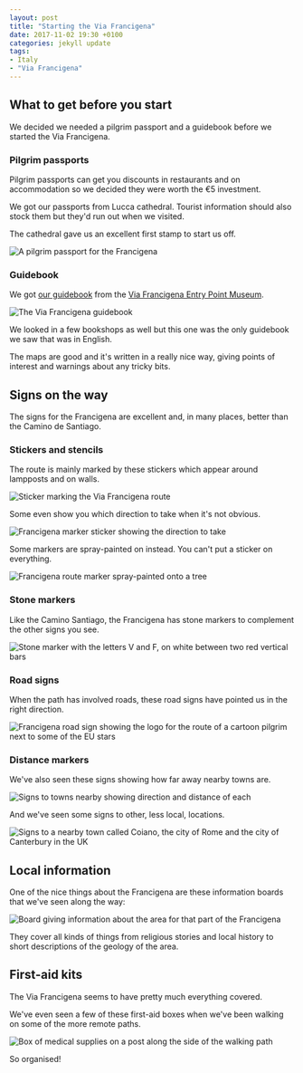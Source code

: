 ```yaml
---
layout: post
title: "Starting the Via Francigena"
date: 2017-11-02 19:30 +0100
categories: jekyll update
tags:
- Italy
- "Via Francigena"
---
```


## What to get before you start

We decided we needed a pilgrim passport and a guidebook before we started the Via Francigena.

### Pilgrim passports

Pilgrim passports can get you discounts in restaurants and on accommodation so we decided they were worth the €5 investment. 

We got our passports from Lucca cathedral. Tourist information should also stock them but they'd run out when we visited.

The cathedral gave us an excellent first stamp to start us off.

![A pilgrim passport for the Francigena](https://github.com/tombye/trexit/raw/gh-pages/assets/images/francigena-pilgrim-passport.jpg)

### Guidebook

We got [our guidebook](http://libri.terre.it/libri/collana/0/libro/505/Guide-to-the-Via-Francigena---English-edition-(ebook)) from the [Via Francigena Entry Point Museum](http://viafrancigenaentrypoint.eu).

![The Via Francigena guidebook](https://github.com/tombye/trexit/raw/gh-pages/assets/images/via-francigena-guidebook.jpg)

We looked in a few bookshops as well but this one was the only guidebook we saw that was in English.

The maps are good and it's written in a really nice way, giving points of interest and warnings about any tricky bits.

## Signs on the way

The signs for the Francigena are excellent and, in many places, better than the Camino de Santiago.

### Stickers and stencils

The route is mainly marked by these stickers which appear around lampposts and on walls.

![Sticker marking the Via Francigena route](https://github.com/tombye/trexit/raw/gh-pages/assets/images/francigena-sticker.jpg)

Some even show you which direction to take when it's not obvious.

![Francigena marker sticker showing the direction to take](https://github.com/tombye/trexit/raw/gh-pages/assets/images/francigena-sticker-with-direction-arrow.jpg)

Some markers are spray-painted on instead. You can't put a sticker on everything.

![Francigena route marker spray-painted onto a tree](https://github.com/tombye/trexit/raw/gh-pages/assets/images/francigena-marker-spray-painted.jpg) 

### Stone markers

Like the Camino Santiago, the Francigena has stone markers to complement the other signs you see.

![Stone marker with the letters V and F, on white between two red vertical bars](https://github.com/tombye/trexit/raw/gh-pages/assets/images/francigena-stone-marker.jpg)

### Road signs

When the path has involved roads, these road signs have pointed us in the right direction.

![Francigena road sign showing the logo for the route of a cartoon pilgrim next to some of the EU stars](https://github.com/tombye/trexit/raw/gh-pages/assets/images/francigena-road-sign.jpg)

### Distance markers

We've also seen these signs showing how far away nearby towns are.

![Signs to towns nearby showing direction and distance of each](https://github.com/tombye/trexit/raw/gh-pages/assets/images/francigena-local-distance-signs.jpg)

And we've seen some signs to other, less local, locations. 

![Signs to a nearby town called Coiano, the city of Rome and the city of Canterbury in the UK](https://github.com/tombye/trexit/raw/gh-pages/assets/images/francigena-global-distance-signs.jpg.jpg)

## Local information

One of the nice things about the Francigena are these information boards that we've seen along the way:

![Board giving information about the area for that part of the Francigena](https://github.com/tombye/trexit/raw/gh-pages/assets/images/francigena-local-info-board.jpg)

They cover all kinds of things from religious stories and local history to short descriptions of the geology of the area.

## First-aid kits 

The Via Francigena seems to have pretty much everything covered.

We've even seen a few of these first-aid boxes when we've been walking on some of the more remote paths.

![Box of medical supplies on a post along the side of the walking path](https://github.com/tombye/trexit/raw/gh-pages/assets/images/francigena-first-aid-box.jpg)

So organised!

